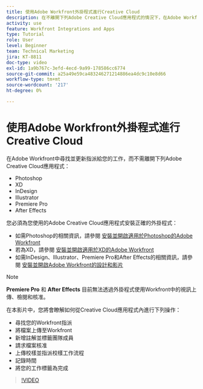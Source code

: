```yaml
---
title: 使用Adobe Workfront外掛程式進行Creative Cloud
description: 在不離開下列Adobe Creative Cloud應用程式的情況下，在Adobe Workfront中尋找並更新指派給您的工作 — Photoshop、XD、InDesign、Illustrator、Premiere Pro和After Effects
activity: use
feature: Workfront Integrations and Apps
type: Tutorial
role: User
level: Beginner
team: Technical Marketing
jira: KT-8811
doc-type: video
exl-id: 1a9b767c-3efd-4ecd-9a99-178586cc6774
source-git-commit: a25a49e59ca483246271214886ea4dc9c10e8d66
workflow-type: tm+mt
source-wordcount: '217'
ht-degree: 0%

---
```


# 使用Adobe Workfront外掛程式進行Creative Cloud

在Adobe Workfront中尋找並更新指派給您的工作，而不需離開下列Adobe Creative Cloud應用程式：

* Photoshop
* XD
* InDesign
* Illustrator
* Premiere Pro
* After Effects

您必須為您使用的Adobe Creative Cloud應用程式安裝正確的外掛程式：

* 如需Photoshop的相關資訊，請參閱 [安裝並開啟適用於Photoshop的Adobe Workfront](https://experienceleague.adobe.com/docs/workfront/using/adobe-workfront-integrations/workfront-for-creative-cloud/install-wf-cc/wf-cc-install-ps.html?)
* 若為XD，請參閱 [安裝並開啟適用於XD的Adobe Workfront](https://experienceleague.adobe.com/docs/workfront/using/adobe-workfront-integrations/workfront-for-creative-cloud/install-wf-cc/wf-adobe-xd-install.html?)
* 如需InDesign、Illustrator、Premiere Pro和After Effects的相關資訊，請參閱 [安裝並開啟Adobe Workfront的設計和影片](https://experienceleague.adobe.com/docs/workfront/using/adobe-workfront-integrations/workfront-for-creative-cloud/install-wf-cc/wf-install-cc.html?)

>[!NOTE]
>
>**Premiere Pro** 和 **After Effects** 目前無法透過外掛程式使用Workfront中的視訊上傳、檢閱和核准。


在本影片中，您將會瞭解如何從Creative Cloud應用程式內進行下列操作：

* 尋找您的Workfront指派
* 將檔案上傳至Workfront
* 新增註解並標籤團隊成員
* 請求檔案核准
* 上傳校樣並指派校樣工作流程
* 記錄時間
* 將您的工作標籤為完成

>[!VIDEO](https://video.tv.adobe.com/v/3415452/?quality=12&learn=on)
